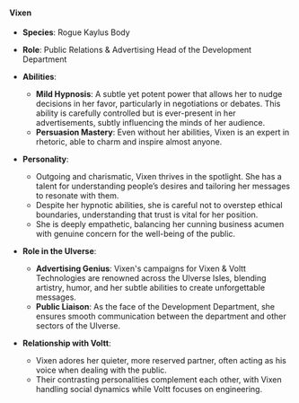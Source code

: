 #### **Vixen**

- **Species**: Rogue Kaylus Body
- **Role**: Public Relations & Advertising Head of the Development Department
- **Abilities**:
  - **Mild Hypnosis**: A subtle yet potent power that allows her to nudge decisions in her favor, particularly in negotiations or debates. This ability is carefully controlled but is ever-present in her advertisements, subtly influencing the minds of her audience.
  - **Persuasion Mastery**: Even without her abilities, Vixen is an expert in rhetoric, able to charm and inspire almost anyone.
- **Personality**:

  - Outgoing and charismatic, Vixen thrives in the spotlight. She has a talent for understanding people’s desires and tailoring her messages to resonate with them.
  - Despite her hypnotic abilities, she is careful not to overstep ethical boundaries, understanding that trust is vital for her position.
  - She is deeply empathetic, balancing her cunning business acumen with genuine concern for the well-being of the public.

- **Role in the Ulverse**:

  - **Advertising Genius**: Vixen's campaigns for Vixen & Voltt Technologies are renowned across the Ulverse Isles, blending artistry, humor, and her subtle abilities to create unforgettable messages.
  - **Public Liaison**: As the face of the Development Department, she ensures smooth communication between the department and other sectors of the Ulverse.

- **Relationship with Voltt**:
  - Vixen adores her quieter, more reserved partner, often acting as his voice when dealing with the public.
  - Their contrasting personalities complement each other, with Vixen handling social dynamics while Voltt focuses on engineering.

